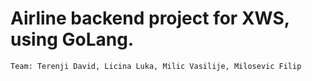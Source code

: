 # Airline backend project for XWS, using GoLang.
	Team: Terenji David, Licina Luka, Milic Vasilije, Milosevic Filip
